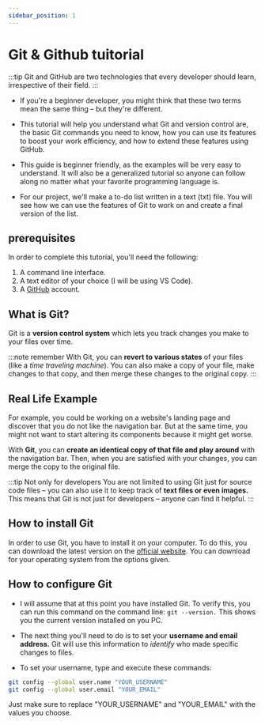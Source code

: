 ```yaml
---
sidebar_position: 1
---
```


# Git & Github tuitorial

:::tip
Git and GitHub are two technologies that every developer should learn, irrespective of their field.
:::

* If you're a beginner developer, you might think that these two terms mean the same thing – but they're different.

* This tutorial will help you understand what Git and version control are, the basic Git commands you need to know, how you can use its features to boost your work efficiency, and how to extend these features using GitHub.

* This guide is beginner friendly, as the examples will be very easy to understand. It will also be a generalized tutorial so anyone can follow along no matter what your favorite programming language is.

* For our project, we'll make a to-do list written in a text (txt) file. You will see how we can use the features of Git to work on and create a final version of the list.

## prerequisites

In order to complete this tutorial, you'll need the following:

1. A command line interface.
2. A text editor of your choice (I will be using VS Code).
3. A [GitHub](https://github.com/) account.

## What is Git?

Git is a **version control system** which lets you track changes you make to your files over time.

:::note remember
With Git, you can **revert to various states** of your files (like a *time traveling machine*). You can also make a copy of your file, make changes to that copy, and then merge these changes to the original copy.
:::

## Real Life Example 
For example, you could be working on a website's landing page and discover that you do not like the navigation bar. But at the same time, you might not want to start altering its components because it might get worse.

With **Git**, you can **create an identical copy of that file and play around** with the navigation bar. Then, when you are satisfied with your changes, you can merge the copy to the original file.

:::tip Not only for developers
You are not limited to using Git just for source code files – you can also use it to keep track of **text files or even images.** This means that Git is not just for developers – anyone can find it helpful.
:::

## How to install Git

In order to use Git, you have to install it on your computer. To do this, you can download the latest version on the [official website](https://git-scm.com/downloads). You can download for your operating system from the options given.

## How to configure Git

* I will assume that at this point you have installed Git. To verify this, you can run this command on the command line: `git --version.` This shows you the current version installed on you PC.

* The next thing you'll need to do is to set your **username and email address.** Git will use this information to *identify* who made specific changes to files.
* To set your username, type and execute these commands: 

```bash
git config --global user.name "YOUR_USERNAME" 
git config --global user.email "YOUR_EMAIL"
```

Just make sure to replace "YOUR_USERNAME" and "YOUR_EMAIL" with the values you choose.

